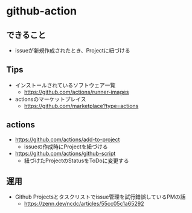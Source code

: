 # github-action

## できること

- issueが新規作成されたとき、Projectに紐づける

## Tips

- インストールされているソフトウェア一覧
  - https://github.com/actions/runner-images
- actionsのマーケットプレイス
  - https://github.com/marketplace?type=actions

## actions

- https://github.com/actions/add-to-project
  - issueの作成時にProjectを紐づける
- https://github.com/actions/github-script
  - 紐づけたProjectのStatusをToDoに変更する

## 運用

- Github Projectsとタスクリストでissue管理を試行錯誤しているPMの話
  - https://zenn.dev/ncdc/articles/55cc05c1a65292
